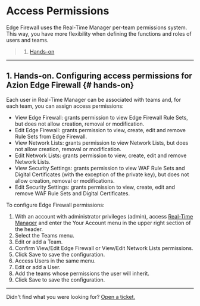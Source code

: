 # Access **Permissions**

Edge Firewall uses the Real-Time Manager per-team permissions system. This way, you have more flexibility when defining the functions and roles of users and teams.

> 1. [Hands-on](#hands-on)

---

## 1. Hands-on. Configuring access permissions for Azion Edge Firewall {# hands-on}

Each user in Real-Time Manager can be associated with teams and, for each team, you can assign access permissions:

* View Edge Firewall: grants permission to view Edge Firewall Rule Sets, but does not allow creation, removal or modification.
* Edit Edge Firewall: grants permission to view, create, edit and remove Rule Sets from Edge Firewall.
* View Network Lists: grants permission to view Network Lists, but does not allow creation, removal or modification.
* Edit Network Lists: grants permission to view, create, edit and remove Network Lists.
* View Security Settings: grants permission to view WAF Rule Sets and Digital Certificates (with the exception of the private key), but does not allow creation, removal or modifications.
* Edit Security Settings: grants permission to view, create, edit and remove WAF Rule Sets and Digital Certificates.

To configure Edge Firewall permissions:

1. With an account with administrator privileges (admin), access [Real-Time Manager](https://manager.azion.com/login/?next=/) and enter the Your Account menu in the upper right section of the header.
2. Select the Teams menu.
3. Edit or add a Team.
4. Confirm View/Edit Edge Firewall or View/Edit Network Lists permissions.
5. Click Save to save the configuration.
6. Access Users in the same menu.
7. Edit or add a User.
8. Add the teams whose permissions the user will inherit.
9. Click Save to save the configuration.

---

Didn't find what you were looking for? [Open a ticket.](https://tickets.azion.com/)